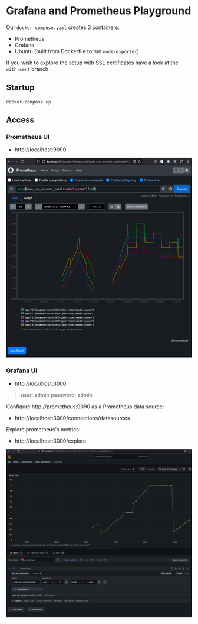 # Grafana and Prometheus Playground

Our `docker-compose.yaml` creates 3 containers:

* Prometheus
* Grafana
* Ubuntu (built from Dockerfile to run `node-exporter`)

If you wish to explore the setup with SSL certificates
have a look at the `with-cert` branch.

## Startup

```
docker-compose up
```

## Access

### Prometheus UI

* http://localhost:9090

![alt text](prometheus.jpg)

### Grafana UI

* http://localhost:3000

> user: admin
> password: admin

Configure http://prometheus:9090 as a Prometheus data source:

* http://localhost:3000/connections/datasources

Explore prometheus's metrics:

* http://localhost:3000/explore

![alt text](grafana.jpg)
